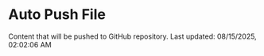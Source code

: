 # Auto Push File

Content that will be pushed to GitHub repository.
Last updated: 08/15/2025, 02:02:06 AM